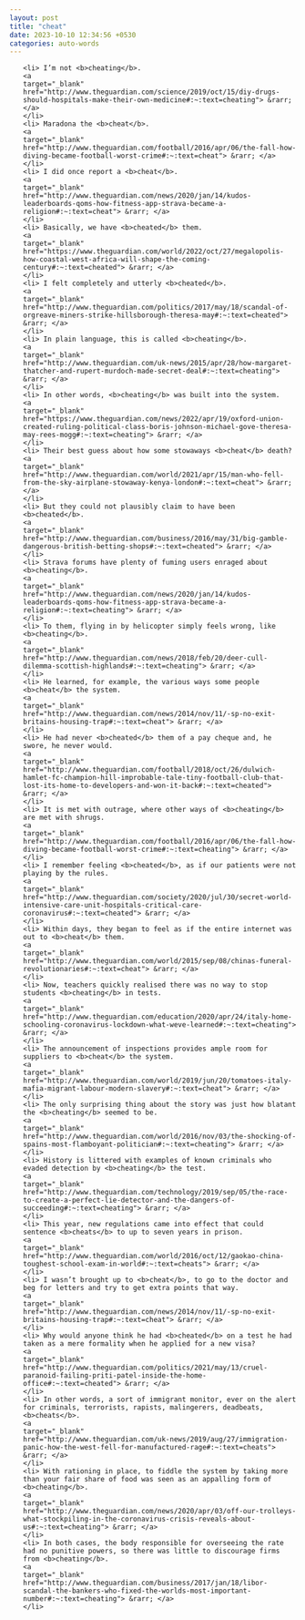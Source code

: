 ```yaml
---
layout: post
title: "cheat"
date: 2023-10-10 12:34:56 +0530
categories: auto-words
---
```

<ol>

    <li> I’m not <b>cheating</b>.
    <a 
    target="_blank" 
    href="http://www.theguardian.com/science/2019/oct/15/diy-drugs-should-hospitals-make-their-own-medicine#:~:text=cheating"> &rarr; </a>
    </li>
    <li> Maradona the <b>cheat</b>.
    <a 
    target="_blank" 
    href="http://www.theguardian.com/football/2016/apr/06/the-fall-how-diving-became-football-worst-crime#:~:text=cheat"> &rarr; </a>
    </li>
    <li> I did once report a <b>cheat</b>.
    <a 
    target="_blank" 
    href="http://www.theguardian.com/news/2020/jan/14/kudos-leaderboards-qoms-how-fitness-app-strava-became-a-religion#:~:text=cheat"> &rarr; </a>
    </li>
    <li> Basically, we have <b>cheated</b> them.
    <a 
    target="_blank" 
    href="https://www.theguardian.com/world/2022/oct/27/megalopolis-how-coastal-west-africa-will-shape-the-coming-century#:~:text=cheated"> &rarr; </a>
    </li>
    <li> I felt completely and utterly <b>cheated</b>.
    <a 
    target="_blank" 
    href="http://www.theguardian.com/politics/2017/may/18/scandal-of-orgreave-miners-strike-hillsborough-theresa-may#:~:text=cheated"> &rarr; </a>
    </li>
    <li> In plain language, this is called <b>cheating</b>.
    <a 
    target="_blank" 
    href="http://www.theguardian.com/uk-news/2015/apr/28/how-margaret-thatcher-and-rupert-murdoch-made-secret-deal#:~:text=cheating"> &rarr; </a>
    </li>
    <li> In other words, <b>cheating</b> was built into the system.
    <a 
    target="_blank" 
    href="https://www.theguardian.com/news/2022/apr/19/oxford-union-created-ruling-political-class-boris-johnson-michael-gove-theresa-may-rees-mogg#:~:text=cheating"> &rarr; </a>
    </li>
    <li> Their best guess about how some stowaways <b>cheat</b> death?
    <a 
    target="_blank" 
    href="http://www.theguardian.com/world/2021/apr/15/man-who-fell-from-the-sky-airplane-stowaway-kenya-london#:~:text=cheat"> &rarr; </a>
    </li>
    <li> But they could not plausibly claim to have been <b>cheated</b>.
    <a 
    target="_blank" 
    href="http://www.theguardian.com/business/2016/may/31/big-gamble-dangerous-british-betting-shops#:~:text=cheated"> &rarr; </a>
    </li>
    <li> Strava forums have plenty of fuming users enraged about <b>cheating</b>.
    <a 
    target="_blank" 
    href="http://www.theguardian.com/news/2020/jan/14/kudos-leaderboards-qoms-how-fitness-app-strava-became-a-religion#:~:text=cheating"> &rarr; </a>
    </li>
    <li> To them, flying in by helicopter simply feels wrong, like <b>cheating</b>.
    <a 
    target="_blank" 
    href="http://www.theguardian.com/news/2018/feb/20/deer-cull-dilemma-scottish-highlands#:~:text=cheating"> &rarr; </a>
    </li>
    <li> He learned, for example, the various ways some people <b>cheat</b> the system.
    <a 
    target="_blank" 
    href="http://www.theguardian.com/news/2014/nov/11/-sp-no-exit-britains-housing-trap#:~:text=cheat"> &rarr; </a>
    </li>
    <li> He had never <b>cheated</b> them of a pay cheque and, he swore, he never would.
    <a 
    target="_blank" 
    href="http://www.theguardian.com/football/2018/oct/26/dulwich-hamlet-fc-champion-hill-improbable-tale-tiny-football-club-that-lost-its-home-to-developers-and-won-it-back#:~:text=cheated"> &rarr; </a>
    </li>
    <li> It is met with outrage, where other ways of <b>cheating</b> are met with shrugs.
    <a 
    target="_blank" 
    href="http://www.theguardian.com/football/2016/apr/06/the-fall-how-diving-became-football-worst-crime#:~:text=cheating"> &rarr; </a>
    </li>
    <li> I remember feeling <b>cheated</b>, as if our patients were not playing by the rules.
    <a 
    target="_blank" 
    href="http://www.theguardian.com/society/2020/jul/30/secret-world-intensive-care-unit-hospitals-critical-care-coronavirus#:~:text=cheated"> &rarr; </a>
    </li>
    <li> Within days, they began to feel as if the entire internet was out to <b>cheat</b> them.
    <a 
    target="_blank" 
    href="http://www.theguardian.com/world/2015/sep/08/chinas-funeral-revolutionaries#:~:text=cheat"> &rarr; </a>
    </li>
    <li> Now, teachers quickly realised there was no way to stop students <b>cheating</b> in tests.
    <a 
    target="_blank" 
    href="http://www.theguardian.com/education/2020/apr/24/italy-home-schooling-coronavirus-lockdown-what-weve-learned#:~:text=cheating"> &rarr; </a>
    </li>
    <li> The announcement of inspections provides ample room for suppliers to <b>cheat</b> the system.
    <a 
    target="_blank" 
    href="http://www.theguardian.com/world/2019/jun/20/tomatoes-italy-mafia-migrant-labour-modern-slavery#:~:text=cheat"> &rarr; </a>
    </li>
    <li> The only surprising thing about the story was just how blatant the <b>cheating</b> seemed to be.
    <a 
    target="_blank" 
    href="http://www.theguardian.com/world/2016/nov/03/the-shocking-of-spains-most-flamboyant-politician#:~:text=cheating"> &rarr; </a>
    </li>
    <li> History is littered with examples of known criminals who evaded detection by <b>cheating</b> the test.
    <a 
    target="_blank" 
    href="http://www.theguardian.com/technology/2019/sep/05/the-race-to-create-a-perfect-lie-detector-and-the-dangers-of-succeeding#:~:text=cheating"> &rarr; </a>
    </li>
    <li> This year, new regulations came into effect that could sentence <b>cheats</b> to up to seven years in prison.
    <a 
    target="_blank" 
    href="http://www.theguardian.com/world/2016/oct/12/gaokao-china-toughest-school-exam-in-world#:~:text=cheats"> &rarr; </a>
    </li>
    <li> I wasn’t brought up to <b>cheat</b>, to go to the doctor and beg for letters and try to get extra points that way.
    <a 
    target="_blank" 
    href="http://www.theguardian.com/news/2014/nov/11/-sp-no-exit-britains-housing-trap#:~:text=cheat"> &rarr; </a>
    </li>
    <li> Why would anyone think he had <b>cheated</b> on a test he had taken as a mere formality when he applied for a new visa?
    <a 
    target="_blank" 
    href="http://www.theguardian.com/politics/2021/may/13/cruel-paranoid-failing-priti-patel-inside-the-home-office#:~:text=cheated"> &rarr; </a>
    </li>
    <li> In other words, a sort of immigrant monitor, ever on the alert for criminals, terrorists, rapists, malingerers, deadbeats, <b>cheats</b>.
    <a 
    target="_blank" 
    href="http://www.theguardian.com/uk-news/2019/aug/27/immigration-panic-how-the-west-fell-for-manufactured-rage#:~:text=cheats"> &rarr; </a>
    </li>
    <li> With rationing in place, to fiddle the system by taking more than your fair share of food was seen as an appalling form of <b>cheating</b>.
    <a 
    target="_blank" 
    href="http://www.theguardian.com/news/2020/apr/03/off-our-trolleys-what-stockpiling-in-the-coronavirus-crisis-reveals-about-us#:~:text=cheating"> &rarr; </a>
    </li>
    <li> In both cases, the body responsible for overseeing the rate had no punitive powers, so there was little to discourage firms from <b>cheating</b>.
    <a 
    target="_blank" 
    href="http://www.theguardian.com/business/2017/jan/18/libor-scandal-the-bankers-who-fixed-the-worlds-most-important-number#:~:text=cheating"> &rarr; </a>
    </li>